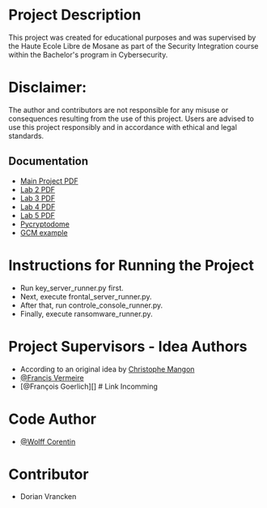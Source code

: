 # Project Description
This project was created for educational purposes and was supervised by the Haute Ecole Libre de Mosane as part of the Security Integration course within the Bachelor's program in Cybersecurity.

# Disclaimer:
The author and contributors are not responsible for any misuse or consequences resulting from the use of this project. Users are advised to use this project responsibly and in accordance with ethical and legal standards.

## Documentation
- [Main Project PDF](https://corentin-wolff.com/pdfs/enonce.pdf)
- [Lab 2 PDF](https://corentin-wolff.com/pdfs/Labo2.pdf)
- [Lab 3 PDF](https://corentin-wolff.com/pdfs/Labo3.pdf)
- [Lab 4 PDF](https://corentin-wolff.com/pdfs/Labo4.pdf)
- [Lab 5 PDF](https://corentin-wolff.com/pdfs/Labo5.pdf)
- [Pycryptodome](https://pycryptodome.readthedocs.io/en/latest/)
- [GCM example](https://en.wikipedia.org/wiki/Galois/Counter_Mode)

# Instructions for Running the Project
- Run key_server_runner.py first.
- Next, execute frontal_server_runner.py.
- After that, run controle_console_runner.py.
- Finally, execute ransomware_runner.py.

# Project Supervisors - Idea Authors
- According to an original idea by [Christophe Mangon](https://be.linkedin.com/in/christophe-mangon)
- [@Francis Vermeire](https://be.linkedin.com/in/francisvermeire) 
- [@François Goerlich][] # Link Incomming

# Code Author
- [@Wolff Corentin](https://www.github.com/WolffCorentin)

# Contributor
- Dorian Vrancken
